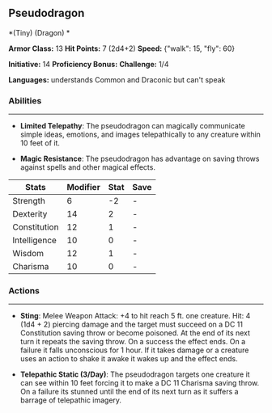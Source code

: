 ## Pseudodragon
*(Tiny) (Dragon) *

**Armor Class:** 13
**Hit Points:** 7 (2d4+2)
**Speed:** {"walk": 15, "fly": 60}

**Initiative:** 14
**Proficiency Bonus:**
**Challenge:** 1/4

**Languages:** understands Common and Draconic but can't speak

### Abilities
 --- 
- **Limited Telepathy**: The pseudodragon can magically communicate simple ideas, emotions, and images telepathically to any creature within 10 feet of it.

- **Magic Resistance**: The pseudodragon has advantage on saving throws against spells and other magical effects.



| Stats | Modifier | Stat | Save
| ---- | ---- | ---- | ---- |
| Strength | 6 | -2 | - |
| Dexterity | 14 | 2 | - |
| Constitution | 12 | 1 | - |
| Intelligence | 10 | 0 | - |
| Wisdom | 12 | 1 | - |
| Charisma | 10 | 0 | - |

### Actions
 --- 
- **Sting**: Melee Weapon Attack: +4 to hit  reach 5 ft.  one creature. Hit: 4 (1d4 + 2) piercing damage  and the target must succeed on a DC 11 Constitution saving throw or become poisoned. At the end of its next turn  it repeats the saving throw. On a success  the effect ends. On a failure  it falls unconscious for 1 hour. If it takes damage  or a creature uses an action to shake it awake  it wakes up  and the effect ends.

- **Telepathic Static (3/Day)**: The pseudodragon targets one creature it can see within 10 feet  forcing it to make a DC 11 Charisma saving throw. On a failure  its stunned until the end of its next turn as it suffers a barrage of telepathic imagery.

